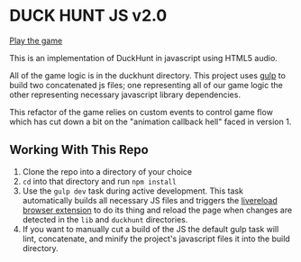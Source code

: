 # DUCK HUNT JS v2.0

[Play the game](http://mattsurabian.com/duckhunt)

This is an implementation of DuckHunt in javascript using HTML5 audio.

All of the game logic is in the duckhunt directory. This project uses [gulp](http://gulpjs.com/) to build two concatenated js files;
one representing all of our game logic the other representing necessary javascript library dependencies.

This refactor of the game relies on custom events to control game flow which has cut down a bit on the "animation callback hell"
faced in version 1.

## Working With This Repo

1. Clone the repo into a directory of your choice
1. `cd` into that directory and run `npm install`
1. Use the `gulp dev` task during active development. This task automatically builds all necessary JS files and triggers the [livereload browser extension](http://livereload.com/extensions/) to do its thing and reload the page when changes are detected in the `lib` and `duckhunt` directories.
1. If you want to manually cut a build of the JS the default gulp task will lint, concatenate, and minify the project's javascript files it into the build directory.

